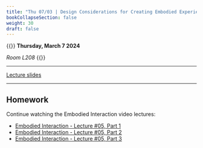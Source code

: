 ```yaml
---
title: "Thu 07/03 | Design Considerations for Creating Embodied Experiences"
bookCollapseSection: false
weight: 30
draft: false
---
```


{{<hint info>}}
**Thursday, March 7 2024**

*Room L208*
{{</hint>}}

---

[Lecture slides](https://miro.com/app/board/uXjVNjmmBCE=/)

---

## Homework

Continue watching the Embodied Interaction video lectures:

- [Embodied Interaction - Lecture #05, Part 1](https://www.youtube.com/watch?v=7bY3njCpByU)
- [Embodied Interaction - Lecture #05, Part 2](https://www.youtube.com/watch?v=35aCApNDmUg)
- [Embodied Interaction - Lecture #05, Part 3](https://www.youtube.com/watch?v=hOMpIPtD2qE)